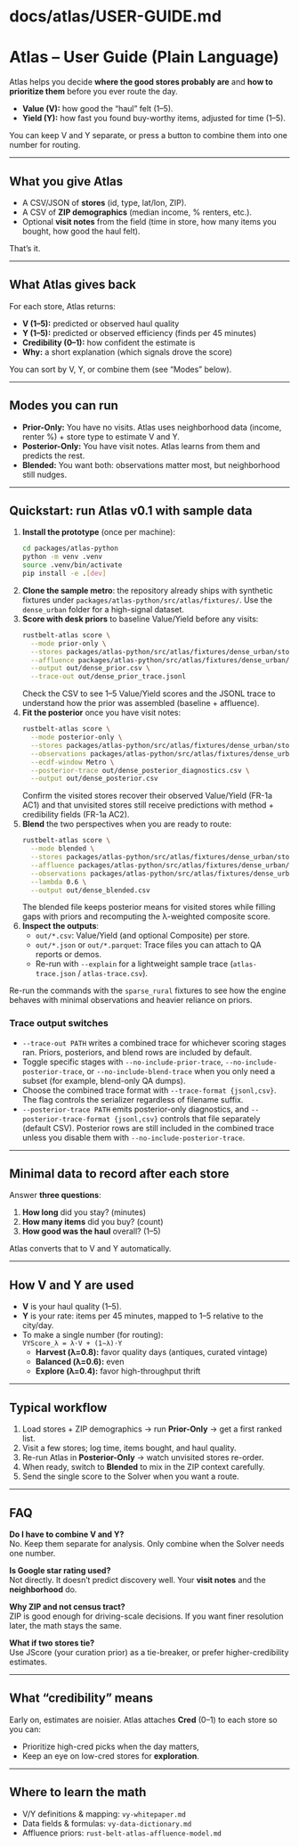 # docs/atlas/USER-GUIDE.md

# Atlas – User Guide (Plain Language)

Atlas helps you decide **where the good stores probably are** and **how to prioritize them** before you ever route the day.

- **Value (V):** how good the “haul” felt (1–5).
- **Yield (Y):** how fast you found buy-worthy items, adjusted for time (1–5).

You can keep V and Y separate, or press a button to combine them into one number for routing.

---

## What you give Atlas

- A CSV/JSON of **stores** (id, type, lat/lon, ZIP).  
- A CSV of **ZIP demographics** (median income, % renters, etc.).  
- Optional **visit notes** from the field (time in store, how many items you bought, how good the haul felt).

That’s it.

---

## What Atlas gives back

For each store, Atlas returns:
- **V (1–5):** predicted or observed haul quality  
- **Y (1–5):** predicted or observed efficiency (finds per 45 minutes)  
- **Credibility (0–1):** how confident the estimate is  
- **Why:** a short explanation (which signals drove the score)

You can sort by V, Y, or combine them (see “Modes” below).

---

## Modes you can run

- **Prior-Only:** You have no visits. Atlas uses neighborhood data (income, renter %) + store type to estimate V and Y.  
- **Posterior-Only:** You have visit notes. Atlas learns from them and predicts the rest.  
- **Blended:** You want both: observations matter most, but neighborhood still nudges.

---

## Quickstart: run Atlas v0.1 with sample data

1. **Install the prototype** (once per machine):
   ```bash
   cd packages/atlas-python
   python -m venv .venv
   source .venv/bin/activate
   pip install -e .[dev]
   ```
2. **Clone the sample metro**: the repository already ships with synthetic fixtures under `packages/atlas-python/src/atlas/fixtures/`. Use the `dense_urban` folder for a high-signal dataset.
3. **Score with desk priors** to baseline Value/Yield before any visits:
   ```bash
   rustbelt-atlas score \
     --mode prior-only \
     --stores packages/atlas-python/src/atlas/fixtures/dense_urban/stores.csv \
     --affluence packages/atlas-python/src/atlas/fixtures/dense_urban/affluence.csv \
     --output out/dense_prior.csv \
     --trace-out out/dense_prior_trace.jsonl
   ```
   Check the CSV to see 1–5 Value/Yield scores and the JSONL trace to understand how the prior was assembled (baseline + affluence).
4. **Fit the posterior** once you have visit notes:
   ```bash
   rustbelt-atlas score \
     --mode posterior-only \
     --stores packages/atlas-python/src/atlas/fixtures/dense_urban/stores.csv \
     --observations packages/atlas-python/src/atlas/fixtures/dense_urban/observations.csv \
     --ecdf-window Metro \
     --posterior-trace out/dense_posterior_diagnostics.csv \
     --output out/dense_posterior.csv
   ```
   Confirm the visited stores recover their observed Value/Yield (FR-1a AC1) and that unvisited stores still receive predictions with method + credibility fields (FR-1a AC2).
5. **Blend** the two perspectives when you are ready to route:
   ```bash
   rustbelt-atlas score \
     --mode blended \
     --stores packages/atlas-python/src/atlas/fixtures/dense_urban/stores.csv \
     --affluence packages/atlas-python/src/atlas/fixtures/dense_urban/affluence.csv \
     --observations packages/atlas-python/src/atlas/fixtures/dense_urban/observations.csv \
     --lambda 0.6 \
     --output out/dense_blended.csv
   ```
   The blended file keeps posterior means for visited stores while filling gaps with priors and recomputing the λ-weighted composite score.
6. **Inspect the outputs**:
   - `out/*.csv`: Value/Yield (and optional Composite) per store.
   - `out/*.json` or `out/*.parquet`: Trace files you can attach to QA reports or demos.
   - Re-run with `--explain` for a lightweight sample trace (`atlas-trace.json` / `atlas-trace.csv`).

Re-run the commands with the `sparse_rural` fixtures to see how the engine behaves with minimal observations and heavier reliance on priors.

### Trace output switches

- `--trace-out PATH` writes a combined trace for whichever scoring stages ran. Priors, posteriors, and blend rows are included by default.
- Toggle specific stages with `--no-include-prior-trace`, `--no-include-posterior-trace`, or `--no-include-blend-trace` when you only need a subset (for example, blend-only QA dumps).
- Choose the combined trace format with `--trace-format {jsonl,csv}`. The flag controls the serializer regardless of filename suffix.
- `--posterior-trace PATH` emits posterior-only diagnostics, and `--posterior-trace-format {jsonl,csv}` controls that file separately (default CSV). Posterior rows are still included in the combined trace unless you disable them with `--no-include-posterior-trace`.

---

## Minimal data to record after each store

Answer **three questions**:
1) **How long** did you stay? (minutes)  
2) **How many items** did you buy? (count)  
3) **How good was the haul** overall? (1–5)

Atlas converts that to V and Y automatically.

---

## How V and Y are used

- **V** is your haul quality (1–5).  
- **Y** is your rate: items per 45 minutes, mapped to 1–5 relative to the city/day.  
- To make a single number (for routing):  
  `VYScore_λ = λ·V + (1−λ)·Y`  
  - **Harvest (λ=0.8):** favor quality days (antiques, curated vintage)  
  - **Balanced (λ=0.6):** even  
  - **Explore (λ=0.4):** favor high-throughput thrift

---

## Typical workflow

1) Load stores + ZIP demographics → run **Prior-Only** → get a first ranked list.  
2) Visit a few stores; log time, items bought, and haul quality.  
3) Re-run Atlas in **Posterior-Only** → watch unvisited stores re-order.  
4) When ready, switch to **Blended** to mix in the ZIP context carefully.  
5) Send the single score to the Solver when you want a route.

---

## FAQ

**Do I have to combine V and Y?**  
No. Keep them separate for analysis. Only combine when the Solver needs one number.

**Is Google star rating used?**  
Not directly. It doesn’t predict discovery well. Your **visit notes** and the **neighborhood** do.

**Why ZIP and not census tract?**  
ZIP is good enough for driving-scale decisions. If you want finer resolution later, the math stays the same.

**What if two stores tie?**  
Use JScore (your curation prior) as a tie-breaker, or prefer higher-credibility estimates.

---

## What “credibility” means

Early on, estimates are noisier. Atlas attaches **Cred** (0–1) to each store so you can:
- Prioritize high-cred picks when the day matters,
- Keep an eye on low-cred stores for **exploration**.

---

## Where to learn the math

- V/Y definitions & mapping: `vy-whitepaper.md`  
- Data fields & formulas: `vy-data-dictionary.md`  
- Affluence priors: `rust-belt-atlas-affluence-model.md`

